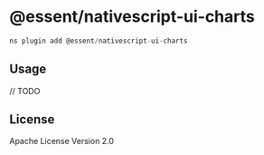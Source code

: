 # @essent/nativescript-ui-charts

```javascript
ns plugin add @essent/nativescript-ui-charts
```

## Usage

// TODO

## License

Apache License Version 2.0

